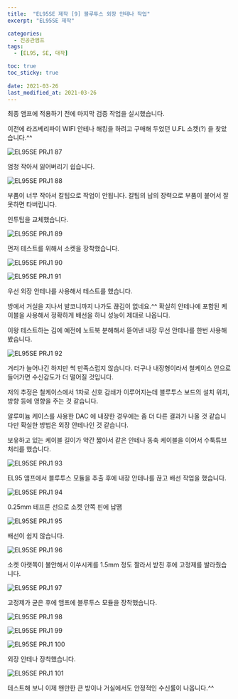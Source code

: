 ```yaml
---
title:  "EL95SE 제작 [9] 블루투스 외장 안테나 작업"
excerpt: "EL95SE 제작"

categories:
  - 진공관앰프
tags:
  - [EL95, SE, 대작]

toc: true
toc_sticky: true
 
date: 2021-03-26
last_modified_at: 2021-03-26
---
```

최종 앰프에 적용하기 전에 마지막 검증 작업을 실시했습니다.

이전에 라즈베리파이 WIFI 안테나 해킹을 하려고 구매해 두었던 U.FL 소켓(?) 을 찾았습니다.^^

![EL95SE PRJ1 87](/assets/images/EL95SE_PRJ1_87.jpg)

엄청 작아서 잃어버리기 쉽습니다.

![EL95SE PRJ1 88](/assets/images/EL95SE_PRJ1_88.jpg)

부품이 너무 작아서 칼팁으로 작업이 안됩니다. 칼팁의 납의 장력으로 부품이 붙어서 잘못하면 타버립니다.

인투팁을 교체했습니다.

![EL95SE PRJ1 89](/assets/images/EL95SE_PRJ1_89.jpg)

먼저 테스트를 위해서 소켓을 장착했습니다.

![EL95SE PRJ1 90](/assets/images/EL95SE_PRJ1_90.jpg)

![EL95SE PRJ1 91](/assets/images/EL95SE_PRJ1_91.jpg)

우선 외장 안테나를 사용해서 테스트를 했습니다.

방에서 거실을 지나서 발코니까지 나가도 끊김이 없네요.^^ 확실히 안테나에 포함된 케이블을 사용해서 정확하게 배선을 하니 성능이 제대로 나옵니다. 

이왕 테스트하는 김에 예전에 노트북 분해해서 뜯어낸 내장 무선 안테나를 한번 사용해 봤습니다.

![EL95SE PRJ1 92](/assets/images/EL95SE_PRJ1_92.jpg)

거리가 늘어나긴 하지만 썩 만족스럽지 않습니다. 더구나 내장형이라서 철케이스 안으로 들어가면 수신감도가 더 떨어질 것입니다.

저의 추정은 철케이스에서 1차로 신호 감쇄가 이루어지는데 블루투스 보드의 설치 위치, 방향 등에 영향을 주는 것 같습니다. 

알루미늄 케이스를 사용한 DAC 에 내장한 경우에는 좀 더 다른 결과가 나올 것 같습니다만 확실한 방법은 외장 안테나인 것 같습니다.

보유하고 있는 케이블 길이가 약간 짧아서 같은 안테나 동축 케이블을 이어서 수툭튜브 처리를 했습니다.

![EL95SE PRJ1 93](/assets/images/EL95SE_PRJ1_93.jpg)

EL95 앰프에서 블루투스 모듈을 추출 후에 내장 안테나를 끊고 배선 작업을 했습니다.

![EL95SE PRJ1 94](/assets/images/EL95SE_PRJ1_94.jpg)

0.25mm 테프론 선으로 소켓 안쪽 핀에 납땜 

![EL95SE PRJ1 95](/assets/images/EL95SE_PRJ1_95.jpg)

배선이 쉽지 않습니다. 

![EL95SE PRJ1 96](/assets/images/EL95SE_PRJ1_96.jpg)

소켓 아랫쪽이 불안해서 이쑤시케를 1.5mm 정도 짤라서 받친 후에 고정제를 발라줬습니다.

![EL95SE PRJ1 97](/assets/images/EL95SE_PRJ1_97.jpg)

고정제가 굳은 후에 앰프에 블루투스 모듈을 장착했습니다.

![EL95SE PRJ1 98](/assets/images/EL95SE_PRJ1_98.jpg)

![EL95SE PRJ1 99](/assets/images/EL95SE_PRJ1_99.jpg)

![EL95SE PRJ1 100](/assets/images/EL95SE_PRJ1_100.jpg)

외장 안테나 장착했습니다.

![EL95SE PRJ1 101](/assets/images/EL95SE_PRJ1_101.jpg)

테스트해 보니 이제 왠만한 큰 방이나 거실에서도 안정적인 수신률이 나옵니다.^^